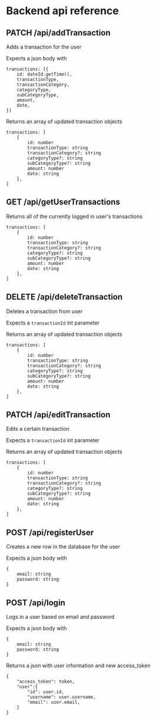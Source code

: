# Backend api reference

## PATCH /api/addTransaction

Adds a transaction for the user

Expects a json body with
```
transactions: [{
    id: dateId.getTime(),
    transactionType,
    transactionCategory,
    categoryType,
    subCategoryType,
    amount,
    date,
}]
```

Returns an array of updated transaction objects
```
transactions: [
    {
        id: number
        transactionType: string
        transactionCategory?: string
        categoryType?: string
        subCategoryType?: string
        amount: number
        date: string
    }, 
]
```

## GET /api/getUserTransactions

Returns all of the currently logged in user's transactions
```
transactions: [
    {
        id: number
        transactionType: string
        transactionCategory?: string
        categoryType?: string
        subCategoryType?: string
        amount: number
        date: string
    },
]
```

## DELETE /api/deleteTransaction

Deletes a transaction from user

Expects a ```transactionId``` int parameter

Returns an array of updated transaction objects
```
transactions: [
    {
        id: number
        transactionType: string
        transactionCategory?: string
        categoryType?: string
        subCategoryType?: string
        amount: number
        date: string
    }, 
]
```

## PATCH /api/editTransaction

Edits a certain transaction

Expects a ```transactionId``` int parameter

Returns an array of updated transaction objects
```
transactions: [
    {
        id: number
        transactionType: string
        transactionCategory?: string
        categoryType?: string
        subCategoryType?: string
        amount: number
        date: string
    }, 
]
```

## POST /api/registerUser

Creates a new row in the database for the user

Expects a json body with
```
{
    email: string
    password: string
}
```

## POST /api/login

Logs in a user based on email and password

Expects a json body with
```
{
    email: string
    password: string
}
```

Returns a json with user information and new access_token
```
{
    "access_token": token,
    "user":{
        "id": user.id,
        "username": user.username,
        "email": user.email,
    }
}
```